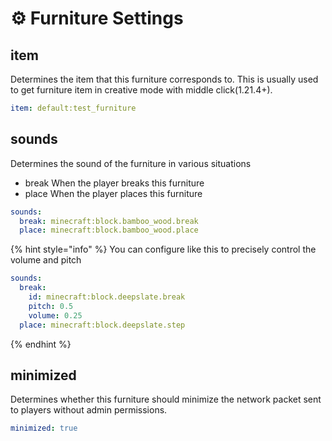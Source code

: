 # ⚙️ Furniture Settings

## item

Determines the item that this furniture corresponds to. This is usually used to get furniture item in creative mode with middle click(1.21.4+).

```yaml
item: default:test_furniture
```

## sounds

Determines the sound of the furniture in various situations

- break    When the player breaks this furniture
- place    When the player places this furniture

```yaml
sounds:
  break: minecraft:block.bamboo_wood.break
  place: minecraft:block.bamboo_wood.place
```

{% hint style="info" %}
You can configure like this to precisely control the volume and pitch

```yaml
sounds:
  break:
    id: minecraft:block.deepslate.break
    pitch: 0.5
    volume: 0.25
  place: minecraft:block.deepslate.step
```

{% endhint %}

## minimized

Determines whether this furniture should minimize the network packet sent to players without admin permissions.

```yaml
minimized: true
```

<figure><img src="https://1836335287-files.gitbook.io/~/files/v0/b/gitbook-x-prod.appspot.com/o/spaces%2FOgvQ1fEJPROp7131PPlK%2Fuploads%2FqmuOtslb0m4pzkyKjf20%2Fimage.png?alt=media&#x26;token=7651bfce-5d2e-494a-8893-5017aa63a332" alt=""><figcaption></figcaption></figure>
